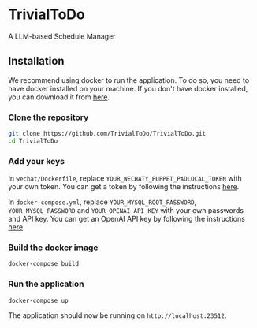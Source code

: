 # TrivialToDo

A LLM-based Schedule Manager

## Installation

We recommend using docker to run the application. To do so, you need to have docker installed on your machine. If you don't have docker installed, you can download it from [here](https://www.docker.com/products/docker-desktop).

### Clone the repository

```bash
git clone https://github.com/TrivialToDo/TrivialToDo.git
cd TrivialToDo
```

### Add your keys

In `wechat/Dockerfile`, replace `YOUR_WECHATY_PUPPET_PADLOCAL_TOKEN` with your own token. You can get a token by following the instructions [here](https://wechaty.js.org/docs/puppet-services/).

In `docker-compose.yml`, replace `YOUR_MYSQL_ROOT_PASSWORD`, `YOUR_MYSQL_PASSWORD` and `YOUR_OPENAI_API_KEY` with your own passwords and API key. You can get an OpenAI API key by following the instructions [here](https://platform.openai.com/account/api-keys).

### Build the docker image

```bash
docker-compose build
```

### Run the application

```bash
docker-compose up
```

The application should now be running on `http://localhost:23512`.